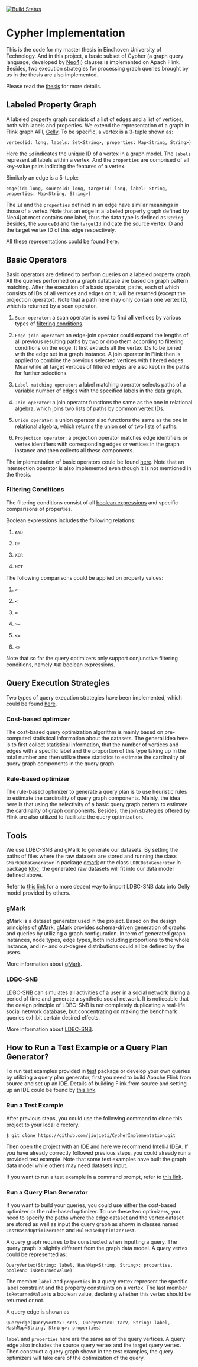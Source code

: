 [![Build Status](https://travis-ci.org/jiujieti/CypherImplementation.svg?branch=master)](https://travis-ci.org/jiujieti/CypherImplementation)
# Cypher Implementation
This is the code for my master thesis in Eindhoven University of Technology. And in this project, a basic subset of Cypher (a graph query language, developed by [Neo4j](https://neo4j.com/)) clauses is implemented on Apach Flink. Besides,
two execution strategies for processing graph queries brought by us in the thesis are also implemented.

Please read the [thesis](thesis.pdf) for more details.

## Labeled Property Graph
A labeled property graph consists of a list of edges and a list of vertices, both with labels and properties. We extend the representation of a graph in Flink graph API, [Gelly](https://ci.apache.org/projects/flink/flink-docs-release-1.1/apis/batch/libs/gelly.html).
To be specific, a vertex is a 3-tuple shown as:

```
vertex(id: long, labels: Set<String>, properties: Map<String, String>)
```

Here the `id` indicates the unique ID of a vertex in a graph model. The `labels` represent all labels within a vertex. And the `properties` are comprised of all key-value pairs indicting the features of a vertex.

Similarly an edge is a 5-tuple:

```
edge(id: long, sourceId: long, targetId: long, label: String, properties: Map<String, String>)
```

The `id` and the `properties` defined in an edge have similar meanings in those of a vertex. Note that an edge in a labeled property graph defined by Neo4j at most contains one label, thus the data type is defined as `String`. Besides, the `sourceId` and the `targetId` indicate the source vertex ID and the target vertex ID of this edge respectively. 

All these representations could be found [here](https://github.com/jiujieti/CypherImplementation/tree/master/src/main/java/operators/datastructures).

## Basic Operators
Basic operators are defined to perform queries on a labeled property graph. All the queries performed on a graph database are based on graph pattern matching. After the execution of a basic operator, paths, each of which consists of IDs of all vertices and edges on it, will be returned (except the projection operator). Note that a path here may only contain one vertex ID, which is returned by a scan operator.

1. `Scan operator`: a scan operator is used to find all vertices by various types of [filtering conditions](#filtering-conditions).

2. `Edge-join operator`: an edge-join operator could expand the lengths of all previous resulting paths by two or drop them according to filtering conditions on the edge. It first extracts all the vertex IDs to be joined with the edge set in a graph instance. A join operator in Flink then is applied to combine the previous selected vertices with filtered edges. Meanwhile all target vertices of filtered edges are also kept in the paths for further selections.

3. `Label matching operator`: a label matching operator selects paths of a variable number of edges with the specified labels in the data graph.

4. `Join operator`: a join operator functions the same as the one in relational algebra, which joins two lists of paths by common vertex IDs.

5. `Union operator`: a union operator also functions the same as the one in relational algebra, which returns the union set of two lists of paths.

6. `Projection operator`: a projection operator matches edge identifiers or vertex identifiers with corresponding edges or vertices in the graph instance and then collects all these components.

The implementation of basic operators could be found [here](https://github.com/jiujieti/CypherImplementation/tree/master/src/main/java/operators). Note that an intersection operator is also implemented even though it is not mentioned in the thesis.

### Filtering Conditions

The filtering conditions consist of all [boolean expressions](https://github.com/jiujieti/CypherImplementation/tree/master/src/main/java/operators/booleanExpressions) and specific comparisons of properties.

Boolean expressions includes the following relations:

1. `AND`

2. `OR`

3. `XOR`

4. `NOT`

The following comparisons could be applied on property values:

1. `>`

2. `<`

3. `=`

4. `>=`

5. `<=`

6. `<>`

Note that so far the query optimizers only support conjunctive filtering conditions, namely `AND` boolean expressions.

## Query Execution Strategies
Two types of query execution strategies have been implemented, which could be found [here](https://github.com/jiujieti/CypherImplementation/tree/master/src/main/java/queryplan).
### Cost-based optimizer
The cost-based query optimization algorithm is mainly based on pre-computed statistical information about the datasets. The general idea here is to first collect statistical information, that the number of vertices and edges with a specific label and the proportion of this type taking up in the total number
and then utilize these statistics to estimate the cardinality of query graph components in the query graph.
### Rule-based optimizer
The rule-based optimizer to generate a query plan is to use heuristic rules to estimate the cardinality of query graph components. Mainly, the idea here is that using the selectivity of a basic query graph pattern to estimate the cardinality of graph components. Besides, the join strategies offered by Flink are also utilized to facilitate the query optimization.
## Tools
We use LDBC-SNB and gMark to generate our datasets. By setting the paths of files where the raw datasets are stored and running the class `GMarkDataGenerator` in package [gmark](https://github.com/jiujieti/CypherImplementation/tree/master/src/main/java/gmark) or the class `LDBCDataGenerator` in package [ldbc](https://github.com/jiujieti/CypherImplementation/tree/master/src/main/java/ldbc), the generated raw datasets will fit into our data model defined above.

Refer to [this link](https://github.com/s1ck/ldbc-flink-import) for a more decent way to import LDBC-SNB data into Gelly model provided by others.
### gMark
gMark is a dataset generator used in the project. Based on the design principles of gMark, gMark provides schema-driven generation of graphs and queries by utilizing a graph configuration. In term of generated graph instances, node types, edge types, both including proportions to the whole instance, and in- and out-degree distributions could all be defined by the users.

More information about [gMark](https://github.com/graphMark/gmark).
### LDBC-SNB
LDBC-SNB can simulates all activities of a user in a social network during a period of time and generate a synthetic social network. It is noticeable that the design principle of LDBC-SNB is not completely duplicating a real-life social network database, but concentrating on making the benchmark queries exhibit certain desired effects.

More information about [LDBC-SNB](http://ldbcouncil.org/developer/snb).

## How to Run a Test Example or a Query Plan Generator?
To run test examples provided in [test](https://github.com/jiujieti/CypherImplementation/tree/master/src/main/java/test) package or develop your own queries by utilizing a query plan generator, first you need to build Apache Flink from source and set up an IDE. Details of building Flink from source and setting up an IDE could be found by [this link](https://github.com/apache/flink). 

### Run a Test Example
After previous steps, you could use the following command to clone this project to your local directory. 

```
$ git clone https://github.com/jiujieti/CypherImplementation.git
```

Then open the project with an IDE and here we recommend IntelliJ IDEA. If you have already correctly followed previous steps, you could already run a provided test example. Note that some test examples have built the graph data model while others may need datasets input.

If you want to run a test example in a command prompt, refer to [this link](https://ci.apache.org/projects/flink/flink-docs-release-1.1/quickstart/setup_quickstart.html). 

### Run a Query Plan Generator
If you want to build your queries, you could use either the cost-based optimizer or the rule-based optimizer. To use these two optimizers, you need to specify the paths where the edge dataset and the vertex dataset are stored as well as input the query graph as shown in classes named `CostBasedOptimizerTest` and `RuleBasedOptimizerTest`.

A query graph requires to be constructed when inputting a query. The query graph is slightly different from the graph data model. A query vertex could be represented as:

```
QueryVertex(String: label, HashMap<String, String>: properties, boolean: isReturnedValue)
```
The member `label` and `properties` in a query vertex represent the specific label constraint and the property constraints on a vertex. The last member `isReturnedValue` is a boolean value, declaring whether this vertex should be returned or not.

A query edge is shown as

```
QueryEdge(QueryVertex: srcV, QueryVertex: tarV, String: label, HashMap<String, String>: properties)
```

`label` and `properties` here are the same as of the query vertices. A query edge also includes the source query vertex and the target query vertex. Then construct a query graph shown in the test examples, the query optimizers will take care of the optimization of the query.
